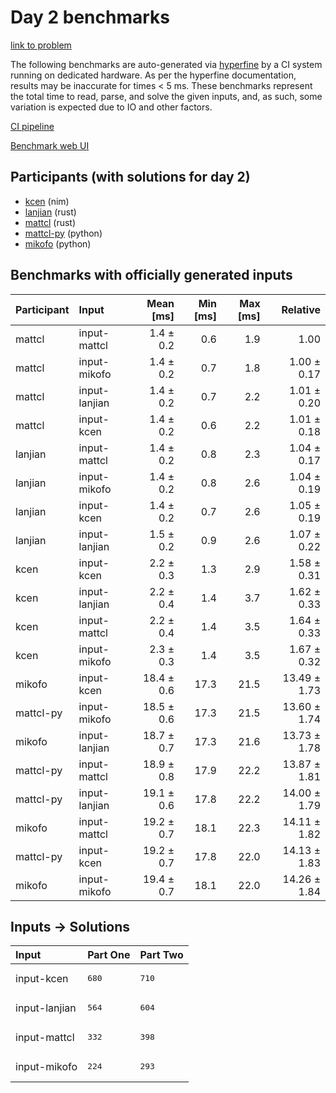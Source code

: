 # Day 2 benchmarks

[link to problem](https://adventofcode.com/2024/day/2)

The following benchmarks are auto-generated via
[hyperfine](https://github.com/sharkdp/hyperfine) by a CI system running on
dedicated hardware. As per the hyperfine documentation, results may be
inaccurate for times < 5 ms. These benchmarks represent the total time to read,
parse, and solve the given inputs, and, as such, some variation is expected due
to IO and other factors.

[CI pipeline](http://ci.papercode.net:8080/teams/main/pipelines/aoc2024)

[Benchmark web UI](https://aoc.ancalagon.black)


## Participants (with solutions for day 2)

- [kcen](https://github.com/kcen/aoc2024) (nim)
- [lanjian](https://github.com/lanjian/aoc-2024) (rust)
- [mattcl](https://github.com/mattcl/aoc2024) (rust)
- [mattcl-py](https://github.com/mattcl/aoc2024-py) (python)
- [mikofo](https://github.com/mikofo/aoc2024) (python)


## Benchmarks with officially generated inputs

| Participant | Input | Mean [ms] | Min [ms] | Max [ms] | Relative |
|:---|:---|---:|---:|---:|---:|
| mattcl | input-mattcl | 1.4 ± 0.2 | 0.6 | 1.9 | 1.00 |
| mattcl | input-mikofo | 1.4 ± 0.2 | 0.7 | 1.8 | 1.00 ± 0.17 |
| mattcl | input-lanjian | 1.4 ± 0.2 | 0.7 | 2.2 | 1.01 ± 0.20 |
| mattcl | input-kcen | 1.4 ± 0.2 | 0.6 | 2.2 | 1.01 ± 0.18 |
| lanjian | input-mattcl | 1.4 ± 0.2 | 0.8 | 2.3 | 1.04 ± 0.17 |
| lanjian | input-mikofo | 1.4 ± 0.2 | 0.8 | 2.6 | 1.04 ± 0.19 |
| lanjian | input-kcen | 1.4 ± 0.2 | 0.7 | 2.6 | 1.05 ± 0.19 |
| lanjian | input-lanjian | 1.5 ± 0.2 | 0.9 | 2.6 | 1.07 ± 0.22 |
| kcen | input-kcen | 2.2 ± 0.3 | 1.3 | 2.9 | 1.58 ± 0.31 |
| kcen | input-lanjian | 2.2 ± 0.4 | 1.4 | 3.7 | 1.62 ± 0.33 |
| kcen | input-mattcl | 2.2 ± 0.4 | 1.4 | 3.5 | 1.64 ± 0.33 |
| kcen | input-mikofo | 2.3 ± 0.3 | 1.4 | 3.5 | 1.67 ± 0.32 |
| mikofo | input-kcen | 18.4 ± 0.6 | 17.3 | 21.5 | 13.49 ± 1.73 |
| mattcl-py | input-mikofo | 18.5 ± 0.6 | 17.3 | 21.5 | 13.60 ± 1.74 |
| mikofo | input-lanjian | 18.7 ± 0.7 | 17.3 | 21.6 | 13.73 ± 1.78 |
| mattcl-py | input-mattcl | 18.9 ± 0.8 | 17.9 | 22.2 | 13.87 ± 1.81 |
| mattcl-py | input-lanjian | 19.1 ± 0.6 | 17.8 | 22.2 | 14.00 ± 1.79 |
| mikofo | input-mattcl | 19.2 ± 0.7 | 18.1 | 22.3 | 14.11 ± 1.82 |
| mattcl-py | input-kcen | 19.2 ± 0.7 | 17.8 | 22.0 | 14.13 ± 1.83 |
| mikofo | input-mikofo | 19.4 ± 0.7 | 18.1 | 22.0 | 14.26 ± 1.84 |


## Inputs -> Solutions

| Input | Part One | Part Two |
|:---|:---|:---|
|input-kcen|<pre>680</pre>|<pre>710</pre>|
|input-lanjian|<pre>564</pre>|<pre>604</pre>|
|input-mattcl|<pre>332</pre>|<pre>398</pre>|
|input-mikofo|<pre>224</pre>|<pre>293</pre>|